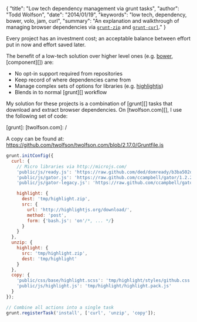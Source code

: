 {
  "title": "Low tech dependency management via grunt tasks",
  "author": "Todd Wolfson",
  "date": "2014/01/19",
  "keywords": "low tech, dependency, bower, volo, jam, curl",
  "summary": "An explanation and walkthrough of managing browser dependencies via [`grunt-zip`](https://github.com/twolfson/grunt-zip/) and [`grunt-curl`](https://github.com/twolfson/grunt-curl)."
}

Every project has an investment cost; an acceptable balance between effort put in now and effort saved later.

The benefit of a low-tech solution over higher level ones (e.g. [bower][], [component][]) are:

- No opt-in support required from repositories
- Keep record of where dependencies came from
- Manage complex sets of options for libraries (e.g. [highlightjs][])
- Blends in to normal [grunt][] workflow

[bower]:
[component]:
[highlightjs]: http://highlightjs.org/
[microjs]: http://microjs.com/

My solution for these projects is a combination of [grunt][] tasks that download and extract browser dependencies. On [twolfson.com][], I use the following set of code:

[grunt]:
[twolfson.com]: /

A copy can be found at: https://github.com/twolfson/twolfson.com/blob/2.17.0/Gruntfile.js

```js
grunt.initConfig({
  curl: {
    // Micro libraries via http://microjs.com/
    'public/js/ready.js': 'https://raw.github.com/ded/domready/b3ba502dcd41b67fc2fcd06416b9d0be27a8dce2/ready.js',
    'public/js/gator.js': 'https://raw.github.com/ccampbell/gator/1.2.2/gator.js',
    'public/js/gator-legacy.js': 'https://raw.github.com/ccampbell/gator/1.2.2/plugins/gator-legacy.js',

    highlight: {
      dest: 'tmp/highlight.zip',
      src: {
        url: 'http://highlightjs.org/download/',
        method: 'post',
        form: {'bash.js': 'on'/*, ... */}
      }
    }
  },
  unzip: {
    highlight: {
      src: 'tmp/highlight.zip',
      dest: 'tmp/highlight'
    }
  },
  copy: {
    'public/css/base/highlight.scss': 'tmp/highlight/styles/github.css',
    'public/js/highlight.js': 'tmp/highlight/highlight.pack.js'
  }
});

// Combine all actions into a single task
grunt.registerTask('install', ['curl', 'unzip', 'copy']);
```

